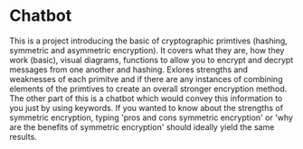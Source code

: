 # Chatbot
This is a project introducing the basic of cryptographic primtives (hashing, symmetric and asymmetric encryption).
It covers what they are, how they work (basic), visual diagrams, functions to allow you to encrypt and decrypt messages from one another and hashing. 
Exlores strengths and weaknesses of each primitve and if there are any instances of combining elements of the primtives to create an overall stronger encryption method.
The other part of this is a chatbot which would convey this information to you just by using keywords.
If you wanted to know about the strengths of symmetric encryption, typing 'pros and cons symmetric encryption' or 'why are the benefits of symmetric encryption' should ideally yield the same results. 
